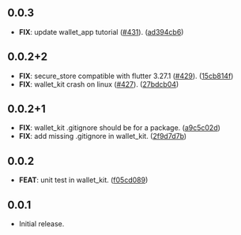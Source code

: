 ## 0.0.3

 - **FIX**: update wallet_app tutorial ([#431](https://github.com/focustree/starknet.dart/issues/431)). ([ad394cb6](https://github.com/focustree/starknet.dart/commit/ad394cb6c41106f7e02e7f3f372330b0fd899391))

## 0.0.2+2

 - **FIX**: secure_store compatible with flutter 3.27.1 ([#429](https://github.com/focustree/starknet.dart/issues/429)). ([15cb814f](https://github.com/focustree/starknet.dart/commit/15cb814f0252717b05ccbe99342622a066aafbc8))
 - **FIX**: wallet_kit crash on linux ([#427](https://github.com/focustree/starknet.dart/issues/427)). ([27bdcb04](https://github.com/focustree/starknet.dart/commit/27bdcb04d4beff4025af11a3fbb53a2f4107b813))

## 0.0.2+1

 - **FIX**: wallet_kit .gitignore should be for a package. ([a9c5c02d](https://github.com/focustree/starknet.dart/commit/a9c5c02d731c17695b40172fb66d3d0fc9616fa8))
 - **FIX**: add missing .gitignore in wallet_kit. ([2f9d7d7b](https://github.com/focustree/starknet.dart/commit/2f9d7d7b6657ca0e821663112c4d937da6e6e96b))

## 0.0.2

 - **FEAT**: unit test in wallet_kit. ([f05cd089](https://github.com/focustree/starknet.dart/commit/f05cd0892b54a2de1b41315b7583501ac2352e57))

## 0.0.1

- Initial release.
